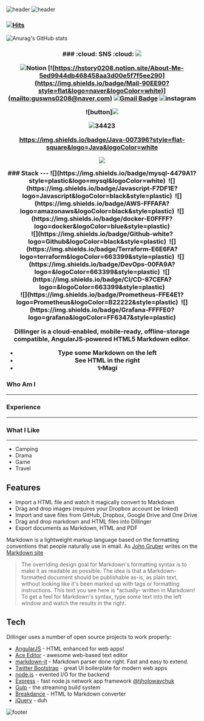 ![header](https://capsule-render.vercel.app/api?type=waving&color=1:93CBFF,150:E1FFED&height=100&section=header&text=H's%20GitHub%20Profile&fontSize=60&reversal=true&section=footer&animation=twinkling&fontColor=F8F8FF&fontAlign=68&fontAlignY=40)
![header](https://capsule-render.vercel.app/api?type=slice&color=1:D5FFA2,150:D9F2C2&height=120&section=header&text=About%20Me&fontSize=50&reversal=&section=footer&animation=twinkling&fontColor=F8F8FF&fontAlign=50&fontAlignY=80&)

### [![Hits](https://hits.seeyoufarm.com/api/count/incr/badge.svg?url=https%3A%2F%2Fgithub.com%2FSuhHyeonjun&count_bg=%2367CB7D&title_bg=%23544B49&icon=&icon_color=%23FFE2E2&title=%EB%B0%A9%EB%AC%B8%EC%9E%90&edge_flat=false)](https://hits.seeyoufarm.com)

![Anurag's GitHub stats](https://github-readme-stats.vercel.app/api?username=SuhHyeonjun&show_icons=true&theme=dark)

<h3 align="center">
### :cloud: SNS :cloud:
  <a href="https://newwisdom.tistory.com/"><img src="(https://img.shields.io/badge/Notion-white.svg?logo=notion&logoColor=black&style=flat&link=https://newwisdom.tistory.com"/></a>
<p align="center">

![Notion](https://img.shields.io/badge/Notion-white.svg?logo=notion&logoColor=black&style=flat/notion/url?url=https://hstory0208.notion.site/About-Me-5ed9944db468458aa3d00e5f7f5ee290)
[![https://hstory0208.notion.site/About-Me-5ed9944db468458aa3d00e5f7f5ee290](https://img.shields.io/badge/Mail-90EE90?style=flat&logo=naver&logoColor=white)](mailto:guswns0208@naver.com)
[![Gmail Badge](https://img.shields.io/badge/Gmail-D14836?style=flat&logo=Gmail&logoColor=white)](mailto:dmsgktn0208@gmail.com)
![instagram](https://img.shields.io/badge/instagram-white.svg?logo=instagram&logoColor=pupple&style=plastic)

![button]<a href="https://hstory0208.notion.site/About-Me-5ed9944db468458aa3d00e5f7f5ee290" target="_blank"><img src="https://img.shields.io/badge/Notion?style=flat-square&logo=000000&logoColor=white"/></a>

![34423](https://img.shields.io/badge/github-GIVEME--STAR-red)

https://img.shields.io/badge/Java-007396?style=flat-square&logo=Java&logoColor=white

 <a href="https://hstory0208.notion.site/About-Me-5ed9944db468458aa3d00e5f7f5ee290" target="_blank"><img src="https://img.shields.io/badge/000000?style=flat-square&logo=이미지 이름&logoColor=white"/></a>
 
<p align="center">
### Stack
---
![](https://img.shields.io/badge/mysql-4479A1?style=plastic&logo=mysql&logoColor=white)&nbsp
![](https://img.shields.io/badge/Javascript-F7DF1E?logo=Javascript&logoColor=black&style=plastic)&nbsp
![](https://img.shields.io/badge/AWS-FFFAFA?logo=amazonaws&logoColor=black&style=plastic)&nbsp
![](https://img.shields.io/badge/docker-E0FFFF?logo=docker&logoColor=blue&style=plastic)
<br>
![](https://img.shields.io/badge/Github-white?logo=Github&logoColor=black&style=plastic)&nbsp
![](https://img.shields.io/badge/Terraform-E6E6FA?logo=terraform&logoColor=663399&style=plastic)&nbsp
![](https://img.shields.io/badge/DevOps-00FA9A?logo=&logoColor=663399&style=plastic)&nbsp
![](https://img.shields.io/badge/CI/CD-87CEFA?logo=&logoColor=663399&style=plastic)
<br>
![](https://img.shields.io/badge/Prometheus-FFE4E1?logo=Prometheus&logoColor=B22222&style=plastic)&nbsp
![](https://img.shields.io/badge/Grafana-FFFFE0?logo=grafana&logoColor=FF6347&style=plastic)




Dillinger is a cloud-enabled, mobile-ready, offline-storage compatible,
AngularJS-powered HTML5 Markdown editor.

- Type some Markdown on the left
- See HTML in the right
- ✨Magi
</p>


### Who Am I
---

### Experience
---

### What I Like
---
- Camping
- Drama
- Game
- Travel

## Features

- Import a HTML file and watch it magically convert to Markdown
- Drag and drop images (requires your Dropbox account be linked)
- Import and save files from GitHub, Dropbox, Google Drive and One Drive
- Drag and drop markdown and HTML files into Dillinger
- Export documents as Markdown, HTML and PDF

Markdown is a lightweight markup language based on the formatting conventions
that people naturally use in email.
As [John Gruber] writes on the [Markdown site][df1]

> The overriding design goal for Markdown's
> formatting syntax is to make it as readable
> as possible. The idea is that a
> Markdown-formatted document should be
> publishable as-is, as plain text, without
> looking like it's been marked up with tags
> or formatting instructions.
This text you see here is *actually- written in Markdown! To get a feel
for Markdown's syntax, type some text into the left window and
watch the results in the right.

## Tech

Dillinger uses a number of open source projects to work properly:

- [AngularJS] - HTML enhanced for web apps!
- [Ace Editor] - awesome web-based text editor
- [markdown-it] - Markdown parser done right. Fast and easy to extend.
- [Twitter Bootstrap] - great UI boilerplate for modern web apps
- [node.js] - evented I/O for the backend
- [Express] - fast node.js network app framework [@tjholowaychuk]
- [Gulp] - the streaming build system
- [Breakdance](https://breakdance.github.io/breakdance/) - HTML
to Markdown converter
- [jQuery] - duh




[//]: # (These are reference links used in the body of this note and get stripped out when the markdown processor does its job. There is no need to format nicely because it shouldn't be seen. Thanks SO - http://stackoverflow.com/questions/4823468/store-comments-in-markdown-syntax)

   [dill]: <https://github.com/joemccann/dillinger>
   [git-repo-url]: <https://github.com/joemccann/dillinger.git>
   [john gruber]: <http://daringfireball.net>
   [df1]: <http://daringfireball.net/projects/markdown/>
   [markdown-it]: <https://github.com/markdown-it/markdown-it>
   [Ace Editor]: <http://ace.ajax.org>
   [node.js]: <http://nodejs.org>
   [Twitter Bootstrap]: <http://twitter.github.com/bootstrap/>
   [jQuery]: <http://jquery.com>
   [@tjholowaychuk]: <http://twitter.com/tjholowaychuk>
   [express]: <http://expressjs.com>
   [AngularJS]: <http://angularjs.org>
   [Gulp]: <http://gulpjs.com>

   [PlDb]: <https://github.com/joemccann/dillinger/tree/master/plugins/dropbox/README.md>
   [PlGh]: <https://github.com/joemccann/dillinger/tree/master/plugins/github/README.md>
   [PlGd]: <https://github.com/joemccann/dillinger/tree/master/plugins/googledrive/README.md>
   [PlOd]: <https://github.com/joemccann/dillinger/tree/master/plugins/onedrive/README.md>
   [PlMe]: <https://github.com/joemccann/dillinger/tree/master/plugins/medium/README.md>
   [PlGa]: <https://github.com/RahulHP/dillinger/blob/master/plugins/googleanalytics/README.md>
   
   
   ![footer](https://capsule-render.vercel.app/api?type=slice&color=1:C9F9EE,150:ECFFFC&height=120&section=footer)